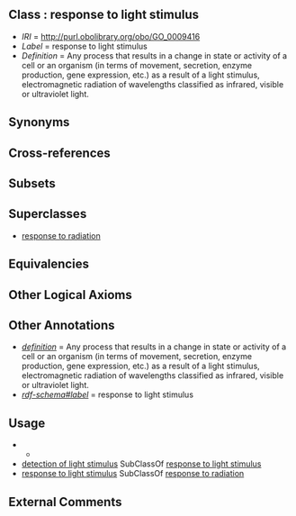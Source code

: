 
## Class : response to light stimulus

 * *IRI* = http://purl.obolibrary.org/obo/GO_0009416
 * *Label* = response to light stimulus
 * *Definition* = Any process that results in a change in state or activity of a cell or an organism (in terms of movement, secretion, enzyme production, gene expression, etc.) as a result of a light stimulus, electromagnetic radiation of wavelengths classified as infrared, visible or ultraviolet light.

## Synonyms


## Cross-references


## Subsets


## Superclasses

 * [response to radiation](../../GO/14/GO_0009314.md)

## Equivalencies


## Other Logical Axioms


## Other Annotations

 * *[definition](../../IAO/15/IAO_0000115.md)* = Any process that results in a change in state or activity of a cell or an organism (in terms of movement, secretion, enzyme production, gene expression, etc.) as a result of a light stimulus, electromagnetic radiation of wavelengths classified as infrared, visible or ultraviolet light.
 * *[rdf-schema#label](../../el/rdf-schema#label.md)* = response to light stimulus

## Usage

 * -
 * [detection of light stimulus](../../GO/83/GO_0009583.md) SubClassOf [response to light stimulus](../../GO/16/GO_0009416.md)
 * [response to light stimulus](../../GO/16/GO_0009416.md) SubClassOf [response to radiation](../../GO/14/GO_0009314.md)

## External Comments

